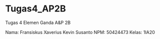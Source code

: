 # Tugas4_AP2B
Tugas 4 Elemen Ganda
A&P 2B

Nama: Fransiskus Xaverius Kevin Susanto
NPM: 50424473
Kelas: 1IA20
